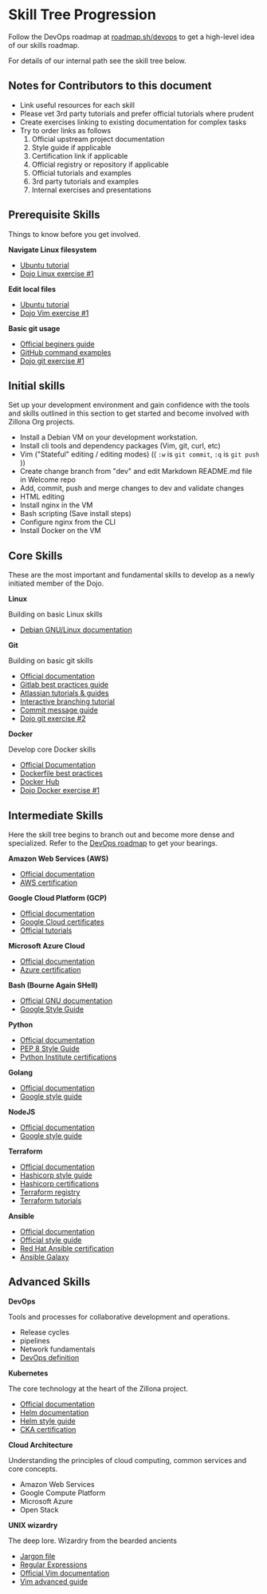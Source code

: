 # Skill Tree Progression

Follow the DevOps roadmap at [roadmap.sh/devops](https://roadmap.sh/devops) to 
get a high-level idea of our skills roadmap. 

For details of our internal path see the skill tree below.

## Notes for Contributors to this document

  * Link useful resources for each skill
  * Please vet 3rd party tutorials and prefer official tutorials where prudent
  * Create exercises linking to existing documentation for complex tasks
  * Try to order links as follows
    1. Official upstream project documentation
    1. Style guide if applicable
    1. Certification link if applicable
    1. Official registry or repository if applicable
    1. Official tutorials and examples
    1. 3rd party tutorials and examples
    1. Internal exercises and presentations

## Prerequisite Skills

Things to know before you get involved.

**Navigate Linux filesystem**

  * [Ubuntu tutorial](https://ubuntu.com/tutorials/command-line-for-beginners#1-overview)
  * [Dojo Linux exercise #1](linux_exercise-1.md)

**Edit local files**

  * [Ubuntu tutorial](https://ubuntu.com/tutorials/command-line-for-beginners#1-overview)
  * [Dojo Vim exercise #1](vim_exercise-1.md)

**Basic git usage**

  * [Official beginers guide](https://git-scm.com/book/en/v2/Git-Basics-Recording-Changes-to-the-Repository)
  * [GitHub command examples](https://docs.github.com/en/get-started/using-git/about-git#github-and-the-command-line)
  * [Dojo git exercise #1](git_exercise-1.md)

## Initial skills

Set up your development environment and gain confidence with the tools and 
skills outlined in this section to get started and become involved with Zillona 
Org projects.

  * Install a Debian VM on your development workstation.
  * Install cli tools and dependency packages (Vim, git, curl, etc)
  * Vim ("Stateful" editing / editing modes) (( `:w` is `git commit`, `:q` is `git push` ))
  * Create change branch from "dev" and edit Markdown README.md file in Welcome repo 
  * Add, commit, push and merge changes to dev and validate changes
  * HTML editing
  * Install nginx in the VM
  * Bash scripting (Save install steps)
  * Configure nginx from the CLI
  * Install Docker on the VM

## Core Skills

These are the most important and fundamental skills to develop as a newly initiated member of the Dojo.

**Linux**

Building on basic Linux skills

  * [Debian GNU/Linux documentation](https://www.debian.org/doc/)

**Git**

Building on basic git skills

  * [Official documentation](https://www.git-scm.com/doc)
  * [Gitlab best practices guide](https://about.gitlab.com/topics/version-control/version-control-best-practices/)
  * [Atlassian tutorials & guides](https://www.atlassian.com/git/tutorials)
  * [Interactive branching tutorial](https://learngitbranching.js.org/)
  * [Commit message guide](https://cbea.ms/git-commit/)
  * [Dojo git exercise #2](git_exercise-2.md)

**Docker**

Develop core Docker skills

  * [Official Documentation](https://docs.docker.com/)
  * [Dockerfile best practices](https://docs.docker.com/guides/workshop/09_image_best/)
  * [Docker Hub](https://hub.docker.com/)
  * [Dojo Docker exercise #1](docker_exercise-1.md)

## Intermediate Skills

Here the skill tree begins to branch out and become more dense and specialized. 
Refer to the [DevOps roadmap](https://roadmap.sh/devops) to get your bearings.

**Amazon Web Services (AWS)**

  * [Official documentation](https://www.atlassian.com/git/tutorials)
  * [AWS certification](https://aws.amazon.com/certification/)

**Google Cloud Platform (GCP)**

  * [Official documentation](https://cloud.google.com/docs)
  * [Google Cloud certificates](https://cloud.google.com/learn/certification)
  * [Official tutorials](https://cloud.google.com/docs/tutorials)

**Microsoft Azure Cloud**

  * [Official documentation](https://learn.microsoft.com/en-us/azure/?product=popular)
  * [Azure certification](https://learn.microsoft.com/en-us/credentials/browse/?credential_types=certification&products=azure)

**Bash (Bourne Again SHell)**

  * [Official GNU documentation](https://www.gnu.org/savannah-checkouts/gnu/bash/manual/bash.html)
  * [Google Style Guide](https://google.github.io/styleguide/shellguide.html)

**Python**

  * [Official documentation](https://docs.python.org/3/)
  * [PEP 8 Style Guide](https://peps.python.org/pep-0008/)
  * [Python Institute certifications](https://pythoninstitute.org/certification-tracks)

**Golang**

  * [Official documentation](https://go.dev/doc/)
  * [Google style guide](https://google.github.io/styleguide/go/)

**NodeJS**

  * [Official documentation](https://nodejs.org/docs/latest/api/documentation.html)
  * [Google style guide](https://google.github.io/styleguide/jsguide.html)

**Terraform**

  * [Official documentation](https://developer.hashicorp.com/terraform/docs)
  * [Hashicorp style guide](https://developer.hashicorp.com/terraform/language/style)
  * [Hashicorp certifications](https://developer.hashicorp.com/certifications)
  * [Terraform registry](https://registry.terraform.io/browse/modules)
  * [Terraform tutorials](https://developer.hashicorp.com/terraform/tutorials/)

**Ansible**

  * [Official documentation](https://docs.ansible.com/)
  * [Official style guide](https://docs.ansible.com/ansible/2.10/dev_guide/style_guide/index.html)
  * [Red Hat Ansible certification](https://www.redhat.com/en/technologies/management/ansible/training-and-certification)
  * [Ansible Galaxy](https://galaxy.ansible.com/ui/)

## Advanced Skills

**DevOps**

Tools and processes for collaborative development and operations.

  * Release cycles
  * pipelines
  * Network fundamentals
  * [DevOps definition](https://en.wikipedia.org/wiki/DevOps)

**Kubernetes**

The core technology at the heart of the Zillona project.

  * [Official documentation](https://kubernetes.io/docs/home/)
  * [Helm documentation](https://helm.sh/docs/)
  * [Helm style guide](https://helm.sh/docs/chart_template_guide/yaml_techniques/)
  * [CKA certification](https://training.linuxfoundation.org/certification/certified-kubernetes-administrator-cka/)

**Cloud Architecture**

Understanding the principles of cloud computing, common services and core
concepts.

  * Amazon Web Services
  * Google Compute Platform
  * Microsoft Azure
  * Open Stack

**UNIX wizardry**

The deep lore. Wizardry from the bearded ancients

  * [Jargon file](http://www.catb.org/jargon/html/)
  * [Regular Expressions](https://en.wikipedia.org/wiki/Regular_expression)
  * [Official Vim documentation](https://www.vim.org/docs.php)
  * [Vim advanced guide](https://thevaluable.dev/vim-advanced/)
